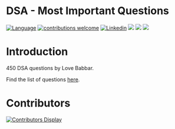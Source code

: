 # DSA - Most Important Questions
[![Language](https://img.shields.io/badge/Made_with-Java-orange.svg)](#)
[![contributions welcome](https://img.shields.io/badge/contributions-welcome-brightgreen.svg?style=flat)](https://github.com/257ramanrb/dsa/issues)
[![Linkedin](https://img.shields.io/badge/contact-@257ramanrb-blue.svg?style=flat)](https://www.linkedin.com/in/257ramanrb/)
![](https://visitor-badge.glitch.me/badge?page_id=257ramanrb.dsa)
![](https://tokei.rs/b1/github/257ramanrb/dsa?category=code)
![](https://tokei.rs/b1/github/257ramanrb/dsa?category=files)

# Introduction

450 DSA questions by Love Babbar.

Find the list of questions [here](https://drive.google.com/file/d/1FMdN_OCfOI0iAeDlqswCiC2DZzD4nPsb/view).

# Contributors
[![Contributors Display](https://badges.pufler.dev/contributors/257ramanrb/dsa?size=50&padding=5&bots=true)](https://badges.pufler.dev)
